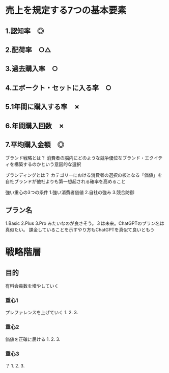 # 売上を規定する7つの基本要素
## 1.認知率　◎

## 2.配荷率　○△

## 3.過去購入率　○

## 4.エボークト・セットに入る率　○

## 5.1年間に購入する率　✗

## 6.年間購入回数　✗

## 7.平均購入金額　◎



ブランド戦略とは？
消費者の脳内にどのような競争優位なブランド・エクイティを構築するのかという意図的な選択

ブランディングとは？
カテゴリーにおける消費者の選択の核となる「価値」を自社ブランドが他社よりも第一想起される確率を高めること

強い重心の3つの条件
1.強い消費者価値
2.自社の強み
3.競合防御

## プラン名
1.Basic
2.Plus
3.Pro
みたいなのが良さそう。３は未来。ChatGPTのプラン名は真似たい。
課金していることを示すやり方もChatGPTを真似て良いともう

# 戦略階層
## 目的
有料会員数を増やしていく

### 重心1
プレファレンスを上げていく
1.
2.
3.

### 重心2
価値を正確に届ける
1.
2.
3.

### 重心3
？
1.
2.
3.

